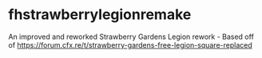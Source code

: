 # fhstrawberrylegionremake
An improved and reworked Strawberry Gardens Legion rework - Based off of https://forum.cfx.re/t/strawberry-gardens-free-legion-square-replaced
